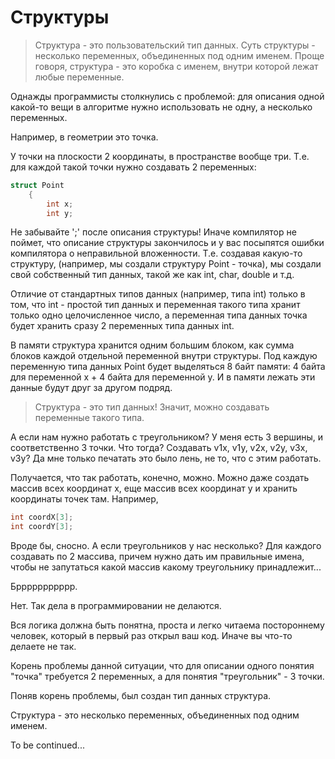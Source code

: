 # Структуры

> Структура - это пользовательский тип данных.
Суть структуры - несколько переменных, объединенных под одним именем.
Проще говоря, структура - это коробка с именем, внутри которой лежат любые переменные.

Однажды программисты столкнулись с проблемой: для описания одной какой-то вещи в алгоритме нужно использовать не одну, а несколько переменных. 
     
Например, в геометрии это точка. 

У точки на плоскости 2 координаты, в пространстве вообще три. Т.е. для каждой такой точки нужно создавать 2 переменных:

```c++
struct Point
    {
        int x;
        int y;
```
Не забывайте ';' после описания структуры!
Иначе компилятор не поймет, что описание структуры закончилось и у вас посыпятся ошибки компилятора о неправильной вложенности.
Т.е. создавая какую-то структуру, (например, мы создали структуру Point - точка), мы создали свой собственный тип данных, такой же как int, char, double и т.д.

Отличие от стандартных типов данных (например, типа int) только в том, что int - простой тип данных и переменная такого типа хранит только одно целочисленное число, а переменная типа данных точка будет хранить сразу 2 переменных типа данных int.

В памяти структура хранится одним большим блоком, как сумма блоков каждой отдельной переменной внутри структуры.
Под каждую переменную типа данных Point будет выделяться 8 байт памяти: 4 байта для переменной x + 4 байта для переменной y. И в памяти лежать эти данные будут друг за другом подряд.

> Структура - это тип данных! Значит, можно создавать переменные такого типа.
     
А если нам нужно работать с треугольником? У меня есть 3 вершины, и соответственно 3 точки. Что тогда? Создавать v1x, v1y, v2x, v2y, v3x, v3y? Да мне только печатать это было лень, не то, что с этим работать.
     
Получается, что так работать, конечно, можно. Можно даже создать массив всех координат x, еще массив всех координат y
и хранить координаты точек там. Например,

```c++
int coordX[3];
int coordY[3];
```
Вроде бы, сносно. А если треугольников у нас несколько? Для каждого создавать по 2 массива, причем нужно дать им правильные имена, чтобы не запутаться какой массив какому треугольнику принадлежит...

Бррррррррррр.
     
Нет. Так дела в программировании не делаются.

Вся логика должна быть понятна, проста и легко читаема постороннему человек, который в первый раз открыл ваш код. Иначе вы что-то делаете не так.
     
Корень проблемы данной ситуации, что для описании одного понятия "точка" требуется 2 переменных, а для понятия "треугольник" - 3 точки.
     
Поняв корень проблемы, был создан тип данных структура.

Структура - это несколько переменных, объединенных под одним именем.

To be continued...
